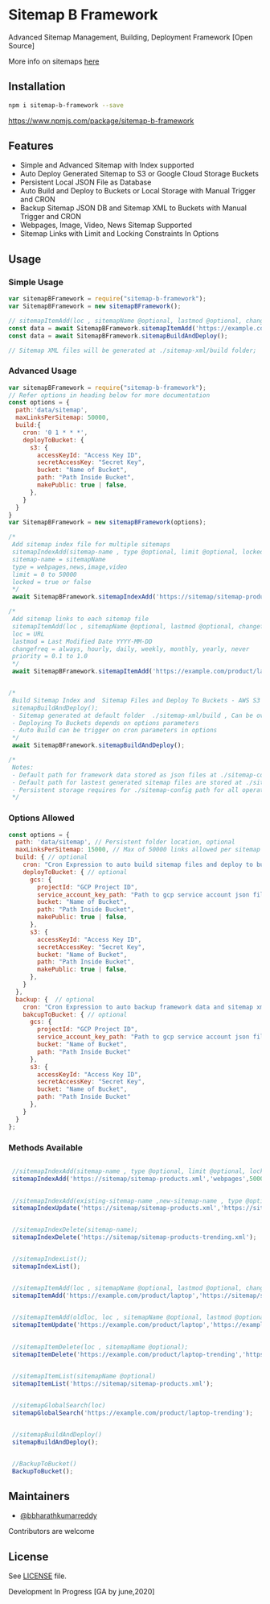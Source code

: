# Sitemap B Framework
Advanced Sitemap Management, Building, Deployment Framework [Open Source]

More info on sitemaps [here](https://support.google.com/webmasters/answer/156184?hl=en&ref_topic=4581190&visit_id=637249895675378920-943348363&rd=1)

## Installation
```sh
npm i sitemap-b-framework --save
```
https://www.npmjs.com/package/sitemap-b-framework

## Features
- Simple and Advanced Sitemap with Index supported
- Auto Deploy Generated Sitemap to S3 or Google Cloud Storage Buckets
- Persistent Local JSON File as Database
- Auto Build and Deploy to Buckets or Local Storage with Manual Trigger and CRON
- Backup Sitemap JSON DB and Sitemap XML to Buckets with Manual Trigger and CRON
- Webpages, Image, Video, News Sitemap Supported
- Sitemap Links with Limit and Locking Constraints In Options

## Usage
### Simple Usage
```js
var sitemapBFramework = require("sitemap-b-framework");
var SitemapBFramework = new sitemapBFramework();

// sitemapItemAdd(loc , sitemapName @optional, lastmod @optional, changefreq @optional, priority @optional);
const data = await SitemapBFramework.sitemapItemAdd('https://example.com');
const data = await SitemapBFramework.sitemapBuildAndDeploy();

// Sitemap XML files will be generated at ./sitemap-xml/build folder;
```
### Advanced Usage
```js
var sitemapBFramework = require("sitemap-b-framework");
// Refer options in heading below for more documentation
const options = {
  path:'data/sitemap',
  maxLinksPerSitemap: 50000,
  build:{ 
    cron: '0 1 * * *',
    deployToBucket: {
      s3: {
        accessKeyId: "Access Key ID",
        secretAccessKey: "Secret Key",
        bucket: "Name of Bucket",
        path: "Path Inside Bucket",
        makePublic: true | false,
      },
    }
  }
}
var SitemapBFramework = new sitemapBFramework(options);

/*
 Add sitemap index file for multiple sitemaps
 sitemapIndexAdd(sitemap-name , type @optional, limit @optional, locked @optional);
 sitemap-name = sitemapName
 type = webpages,news,image,video
 limit = 0 to 50000
 locked = true or false
 */
 await SitemapBFramework.sitemapIndexAdd('https://sitemap/sitemap-products.xml','webpages',50000,false);

/*
 Add sitemap links to each sitemap file
 sitemapItemAdd(loc , sitemapName @optional, lastmod @optional, changefreq @optional, priority @optional);
 loc = URL
 lastmod = Last Modified Date YYYY-MM-DD
 changefreq = always, hourly, daily, weekly, monthly, yearly, never
 priority = 0.1 to 1.0 
 */
 await SitemapBFramework.sitemapItemAdd('https://example.com/product/laptop','https://sitemap/sitemap-products.xml','2020-05-10','monthly',0.5);


/*
 Build Sitemap Index and  Sitemap Files and Deploy To Buckets - AWS S3 or GCP GCS
 sitemapBuildAndDeploy();
 - Sitemap generated at default folder  ./sitemap-xml/build , Can be overridden in option parameters
 - Deploying To Buckets depends on options parameters
 - Auto Build can be trigger on cron parameters in options
 */
 await SitemapBFramework.sitemapBuildAndDeploy();

/*
 Notes:
 - Default path for framework data stored as json files at ./sitemap-config
 - Default path for lastest generated sitemap files are stored at ./sitemap-xml/build
 - Persistent storage requires for ./sitemap-config path for all operations
 */
```
### Options Allowed
```js
const options = {
  path: 'data/sitemap', // Persistent folder location, optional
  maxLinksPerSitemap: 15000, // Max of 50000 links allowed per sitemap file, optional
  build: { // optional
    cron: "Cron Expression to auto build sitemap files and deploy to bucket if defined",  // optional
    deployToBucket: { // optional
      gcs: {
        projectId: "GCP Project ID",
        service_account_key_path: "Path to gcp service account json file",
        bucket: "Name of Bucket",
        path: "Path Inside Bucket",
        makePublic: true | false,
      },
      s3: {
        accessKeyId: "Access Key ID",
        secretAccessKey: "Secret Key",
        bucket: "Name of Bucket",
        path: "Path Inside Bucket",
        makePublic: true | false,
      },
    }
  },
  backup: {  // optional
    cron: "Cron Expression to auto backup framework data and sitemap xml files to bucket if defined",  // optional
    bakcupToBucket: { // optional
      gcs: {
        projectId: "GCP Project ID",
        service_account_key_path: "Path to gcp service account json file",
        bucket: "Name of Bucket",
        path: "Path Inside Bucket"
      },
      s3: {
        accessKeyId: "Access Key ID",
        secretAccessKey: "Secret Key",
        bucket: "Name of Bucket",
        path: "Path Inside Bucket"
      },
    }
  }
};
```
### Methods Available
```js

 //sitemapIndexAdd(sitemap-name , type @optional, limit @optional, locked @optional);
 sitemapIndexAdd('https://sitemap/sitemap-products.xml','webpages',50000,false);

 
 //sitemapIndexAdd(existing-sitemap-name ,new-sitemap-name , type @optional, limit @optional, locked @optional);
 sitemapIndexUpdate('https://sitemap/sitemap-products.xml','https://sitemap/sitemap-products-trending.xml','webpages',50000,false);


 //sitemapIndexDelete(sitemap-name);
 sitemapIndexDelete('https://sitemap/sitemap-products-trending.xml');


 //sitemapIndexList();
 sitemapIndexList();


 //sitemapItemAdd(loc , sitemapName @optional, lastmod @optional, changefreq @optional, priority @optional);
 sitemapItemAdd('https://example.com/product/laptop','https://sitemap/sitemap-products.xml','2020-05-10','monthly',0.5);

 
 //sitemapItemAdd(oldloc, loc , sitemapName @optional, lastmod @optional, changefreq @optional, priority @optional);
 sitemapItemUpdate('https://example.com/product/laptop','https://example.com/product/laptop-trending','https://sitemap/sitemap-products.xml','2020-05-10','daily',0.9);

 
 //sitemapItemDelete(loc , sitemapName @optional);
 sitemapItemDelete('https://example.com/product/laptop-trending','https://sitemap/sitemap-products.xml');


 //sitemapItemList(sitemapName @optional)
 sitemapItemList('https://sitemap/sitemap-products.xml');
 

 //sitemapGlobalSearch(loc)
 sitemapGlobalSearch('https://example.com/product/laptop-trending');


 //sitemapBuildAndDeploy()
 sitemapBuildAndDeploy();


 //BackupToBucket()
 BackupToBucket();

```

## Maintainers
- [@bbharathkumarreddy](https://github.com/bbharathkumarreddy/)

Contributors are welcome

## License

See [LICENSE](https://github.com/bbharathkumarreddy/Sitemap-B-Framework/blob/master/LICENSE) file.

Development In Progress [GA by june,2020]
